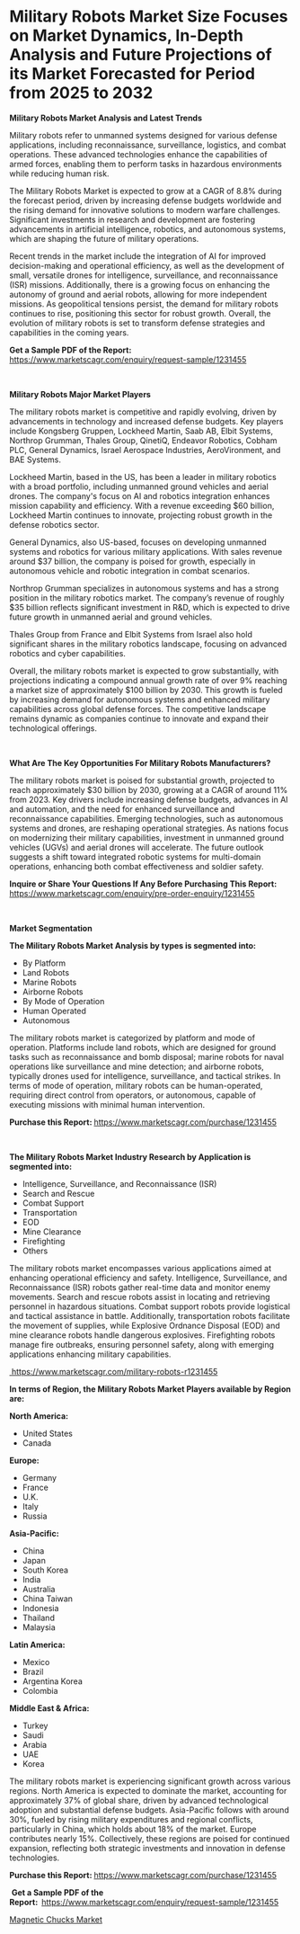 <p><h1>Military Robots Market Size Focuses on Market Dynamics, In-Depth Analysis and Future Projections of its Market Forecasted for Period from 2025 to 2032</h1></p><p><strong>Military Robots Market Analysis and Latest Trends</strong></p>
<p><p>Military robots refer to unmanned systems designed for various defense applications, including reconnaissance, surveillance, logistics, and combat operations. These advanced technologies enhance the capabilities of armed forces, enabling them to perform tasks in hazardous environments while reducing human risk.</p><p>The Military Robots Market is expected to grow at a CAGR of 8.8% during the forecast period, driven by increasing defense budgets worldwide and the rising demand for innovative solutions to modern warfare challenges. Significant investments in research and development are fostering advancements in artificial intelligence, robotics, and autonomous systems, which are shaping the future of military operations.</p><p>Recent trends in the market include the integration of AI for improved decision-making and operational efficiency, as well as the development of small, versatile drones for intelligence, surveillance, and reconnaissance (ISR) missions. Additionally, there is a growing focus on enhancing the autonomy of ground and aerial robots, allowing for more independent missions. As geopolitical tensions persist, the demand for military robots continues to rise, positioning this sector for robust growth. Overall, the evolution of military robots is set to transform defense strategies and capabilities in the coming years.</p></p>
<p><strong>Get a Sample PDF of the Report:&nbsp;</strong> <a href="https://www.marketscagr.com/enquiry/request-sample/1231455?utm_campaign=1999&utm_medium=2&utm_source=Github&utm_content=ia&utm_term=23022025&utm_id=military-robots">https://www.marketscagr.com/enquiry/request-sample/1231455</a></p>
<p>&nbsp;</p>
<p><strong>Military Robots Major Market Players</strong></p>
<p><p>The military robots market is competitive and rapidly evolving, driven by advancements in technology and increased defense budgets. Key players include Kongsberg Gruppen, Lockheed Martin, Saab AB, Elbit Systems, Northrop Grumman, Thales Group, QinetiQ, Endeavor Robotics, Cobham PLC, General Dynamics, Israel Aerospace Industries, AeroVironment, and BAE Systems.</p><p>Lockheed Martin, based in the US, has been a leader in military robotics with a broad portfolio, including unmanned ground vehicles and aerial drones. The company's focus on AI and robotics integration enhances mission capability and efficiency. With a revenue exceeding $60 billion, Lockheed Martin continues to innovate, projecting robust growth in the defense robotics sector.</p><p>General Dynamics, also US-based, focuses on developing unmanned systems and robotics for various military applications. With sales revenue around $37 billion, the company is poised for growth, especially in autonomous vehicle and robotic integration in combat scenarios.</p><p>Northrop Grumman specializes in autonomous systems and has a strong position in the military robotics market. The company’s revenue of roughly $35 billion reflects significant investment in R&D, which is expected to drive future growth in unmanned aerial and ground vehicles.</p><p>Thales Group from France and Elbit Systems from Israel also hold significant shares in the military robotics landscape, focusing on advanced robotics and cyber capabilities.</p><p>Overall, the military robots market is expected to grow substantially, with projections indicating a compound annual growth rate of over 9% reaching a market size of approximately $100 billion by 2030. This growth is fueled by increasing demand for autonomous systems and enhanced military capabilities across global defense forces. The competitive landscape remains dynamic as companies continue to innovate and expand their technological offerings.</p></p>
<p>&nbsp;</p>
<p><strong>What Are The Key Opportunities For Military Robots Manufacturers?</strong></p>
<p><p>The military robots market is poised for substantial growth, projected to reach approximately $30 billion by 2030, growing at a CAGR of around 11% from 2023. Key drivers include increasing defense budgets, advances in AI and automation, and the need for enhanced surveillance and reconnaissance capabilities. Emerging technologies, such as autonomous systems and drones, are reshaping operational strategies. As nations focus on modernizing their military capabilities, investment in unmanned ground vehicles (UGVs) and aerial drones will accelerate. The future outlook suggests a shift toward integrated robotic systems for multi-domain operations, enhancing both combat effectiveness and soldier safety.</p></p>
<p><strong>Inquire or Share Your Questions If Any Before Purchasing This Report:</strong> <a href="https://www.marketscagr.com/enquiry/pre-order-enquiry/1231455?utm_campaign=1999&utm_medium=2&utm_source=Github&utm_content=ia&utm_term=23022025&utm_id=military-robots">https://www.marketscagr.com/enquiry/pre-order-enquiry/1231455</a></p>
<p>&nbsp;</p>
<p><strong>Market Segmentation</strong></p>
<p><strong>The Military Robots Market Analysis by types is segmented into:</strong></p>
<p><ul><li>By Platform</li><li>Land Robots</li><li>Marine Robots</li><li>Airborne Robots</li><li>By Mode of Operation</li><li>Human Operated</li><li>Autonomous</li></ul></p>
<p><p>The military robots market is categorized by platform and mode of operation. Platforms include land robots, which are designed for ground tasks such as reconnaissance and bomb disposal; marine robots for naval operations like surveillance and mine detection; and airborne robots, typically drones used for intelligence, surveillance, and tactical strikes. In terms of mode of operation, military robots can be human-operated, requiring direct control from operators, or autonomous, capable of executing missions with minimal human intervention.</p></p>
<p><strong>Purchase this Report:&nbsp;</strong><a href="https://www.marketscagr.com/purchase/1231455?utm_campaign=1999&utm_medium=2&utm_source=Github&utm_content=ia&utm_term=23022025&utm_id=military-robots">https://www.marketscagr.com/purchase/1231455</a></p>
<p>&nbsp;</p>
<p><strong>The Military Robots Market Industry Research by Application is segmented into:</strong></p>
<p><ul><li>Intelligence, Surveillance, and Reconnaissance (ISR)</li><li>Search and Rescue</li><li>Combat Support</li><li>Transportation</li><li>EOD</li><li>Mine Clearance</li><li>Firefighting</li><li>Others</li></ul></p>
<p><p>The military robots market encompasses various applications aimed at enhancing operational efficiency and safety. Intelligence, Surveillance, and Reconnaissance (ISR) robots gather real-time data and monitor enemy movements. Search and rescue robots assist in locating and retrieving personnel in hazardous situations. Combat support robots provide logistical and tactical assistance in battle. Additionally, transportation robots facilitate the movement of supplies, while Explosive Ordnance Disposal (EOD) and mine clearance robots handle dangerous explosives. Firefighting robots manage fire outbreaks, ensuring personnel safety, along with emerging applications enhancing military capabilities.</p></p>
<p><a href="https://www.marketscagr.com/military-robots-r1231455?utm_campaign=1999&utm_medium=2&utm_source=Github&utm_content=ia&utm_term=23022025&utm_id=military-robots">&nbsp;https://www.marketscagr.com/military-robots-r1231455</a></p>
<p><strong>In terms of Region, the Military Robots Market Players available by Region are:</strong></p>
<p>
    <p> <strong> North America: </strong>
        <ul>
            <li>United States</li>
            <li>Canada</li>
        </ul>
        </p> 
    <p> <strong> Europe: </strong>
        <ul>
            <li>Germany</li>
            <li>France</li>
            <li>U.K.</li>
            <li>Italy</li>
            <li>Russia</li>
        </ul>
        </p> 
    <p> <strong> Asia-Pacific: </strong>
        <ul>
            <li>China</li>
            <li>Japan</li>
            <li>South Korea</li>
            <li>India</li>
            <li>Australia</li>
            <li>China Taiwan</li>
            <li>Indonesia</li>
            <li>Thailand</li>
            <li>Malaysia</li>
        </ul>
        </p> 
    <p> <strong> Latin America: </strong>
        <ul>
            <li>Mexico</li>
            <li>Brazil</li>
            <li>Argentina Korea</li>
            <li>Colombia</li>
        </ul>
        </p> 
    <p> <strong> Middle East & Africa: </strong>
        <ul>
            <li>Turkey</li>
            <li>Saudi</li>
            <li>Arabia</li>
            <li>UAE</li>
            <li>Korea</li>
        </ul>
    </p>
    </p>
<p><p>The military robots market is experiencing significant growth across various regions. North America is expected to dominate the market, accounting for approximately 37% of global share, driven by advanced technological adoption and substantial defense budgets. Asia-Pacific follows with around 30%, fueled by rising military expenditures and regional conflicts, particularly in China, which holds about 18% of the market. Europe contributes nearly 15%. Collectively, these regions are poised for continued expansion, reflecting both strategic investments and innovation in defense technologies.</p></p>
<p><strong>Purchase this Report: </strong><a href="https://www.marketscagr.com/purchase/1231455?utm_campaign=1999&utm_medium=2&utm_source=Github&utm_content=ia&utm_term=23022025&utm_id=military-robots">https://www.marketscagr.com/purchase/1231455</a></p>
<p>&nbsp;<strong>Get a Sample PDF of the Report:&nbsp;&nbsp;</strong><a href="https://www.marketscagr.com/enquiry/request-sample/1231455?utm_campaign=1999&utm_medium=2&utm_source=Github&utm_content=ia&utm_term=23022025&utm_id=military-robots">https://www.marketscagr.com/enquiry/request-sample/1231455</a></p>
<p><strong></strong></p>
<p><p><a href="https://github.com/tamvrosiya/Market-Research-Report-List-6/blob/main/magnetic-chucks-market.md?utm_campaign=1999&utm_medium=2&utm_source=Github&utm_content=ia&utm_term=23022025&utm_id=military-robots">Magnetic Chucks Market</a></p></p>